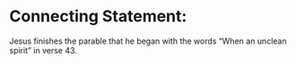 # Connecting Statement:

Jesus finishes the parable that he began with the words “When an unclean spirit” in verse 43.